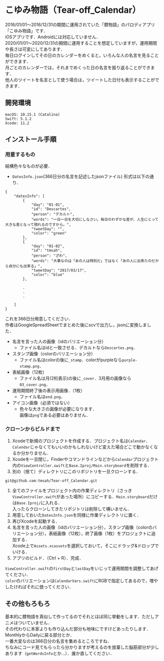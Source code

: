 # こゆみ物語（Tear-off_Calendar）
2016/01/01〜2016/12/31の期間に運用されていた「暦物語」のパロディアプリ「こゆみ物語」です．  
iOSアプリです．Androidには対応していません．  
2020/01/01〜2020/12/31の期間に運用することを想定していますが，運用期間や長さは可変にしてあります．  
毎日ログインしてその日のカレンダーをめくると，いろんな人の名言を見ることができます．  
月ごとのカレンダーでは，それまでめくった日の名言を振り返ることができます．  
他人のツイートを名言として使う場合は，ツイートした日付も表示することができます．  


## 開発環境
```
macOS: 10.15.1 (Catalina)
Swift: 5.1.2
Xcode: 11.2 
```

## インストール手順
### 用意するもの
結構色々なものが必要．
- `DatesInfo.json`(366日分の名言を記述したjsonファイル)
形式は以下の通り．
```
{
    "datesInfo": [
        {
            "day": "01-01",
            "id": "Descartes",
            "person": "デカルト",
            "words": "一日一日を大切にしなさい。毎日のわずかな差が、人生にとって大きな差となって現れるのですから。",
            "tweetDay": "",
            "color": "green"
        },
        {
            "day": "01-02",
            "id": "tmsah",
            "person": "ざわ",
            "words": "大事なのは「あの人は特別だ」ではなく「あの人に出来たのだから自分にも出来る」",
            "tweetDay": "2017/03/17",
            "color": "blue"
        },
        
        .
        .
        .

    ]
}
```
これを366日分用意してください．  
作者はGoogleSpreadSheetでまとめた後にscvで出力し，jsonに変換しました．  
- 名言を言った人の画像（idのバリエーション分）
    - ファイル名はidと一致させる．デカルトなら`Descartes.png`．
- スタンプ画像（colorのバリエーション分）
    - ファイル名はcolorの後に`_stamp`．colorがpurpleなら`purple-stamp.png`．
- 表紙画像（12枚）
    - ファイル名は月(2桁表示)の後に`_cover`．3月用の画像なら`03_cover.png`．
- 運用期間終了後の表示用画像．（1枚）
    - ファイル名は`end.png`．
- アイコン画像（必須ではない）
    - 色々な大きさの画像が必要になります．  
画像は`png`である必要はありません．  

### クローンからビルドまで
1. Xcodeで新規のプロジェクトを作成する．プロジェクト名は`Calendar`．  
`Calendar`じゃなくてもいいのかもしれないけど変えた場合どこで動かなくなるか分かりません．
1. Xcodeを一旦閉じ，Finderやコマンドラインなどから`Calendar`プロジェクト内の`ViewController.swift`と`Base.Iproj/Main.storyboard`を削除する．
1. 別の（捨て）ディレクトリにこのリポジトリを一旦クローンする．
```
git@github.com:tmsah/Tear-off_Calendar.git
```
1. 全てのファイルをプロジェクト内の作業ディレクトリ（さっき`ViewController.swift`があった場所）にコピーする．`Main.storyboard`だけは`Base.Iproj/`に入れる．  
入ったらクローンしてきたリポジトリは削除して構いません．
1. 用意しておいた`DatesInfo.json`を同様に作業ディレクトリに置く．
1. 再びXcodeを起動する．
1. 名言を言った人の画像（idのバリエーション分），スタンプ画像（colorのバリエーション分），表紙画像（12枚），終了画像（1枚）をプロジェクトに追加する．  
Xcode上で`Assets.xcassets`を選択しておいて，そこにドラッグ&ドロップでいける．
1. アプリのビルド．（Ctrl + R）．完成．

`ViewController.swift`の`firstDay`と`lastDay`をいじって運用期間を調整してあげてください．  
`color`のバリエーションは`CalendarVars.swift`にRGBで指定してあるので，増やしたければそれに倣ってください．

## その他もろもろ
基本的に暦物語を真似して作ってるのでそれとほぼ同じ挙動をします．ただしアニメはついていません．  
その代わりに本家よりも作り込んだ部分も地味にですけどあったりします．MonthlyからDailyに戻る部分とか．  
一番大変なのは366日分の名言を集めるところですね．  
ちなみにコード見てもらったら分かりますが考えるのを放棄した脳筋部分が少しあります（`getWordsInfo`とか...）．誰か直してください．
